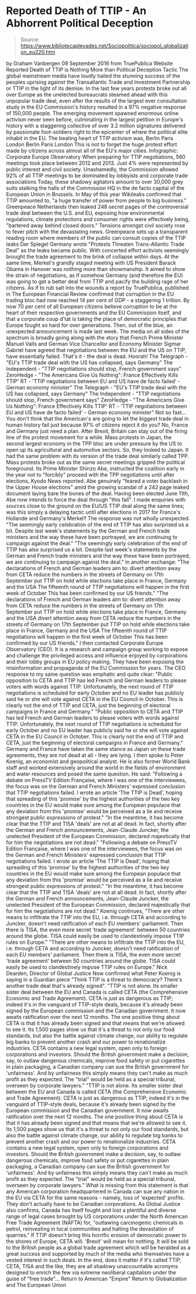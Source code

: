 # Reported Death of TTIP - An Abhorrent Political Deception

> Source: https://www.bibliotecapleyades.net/Sociopolitica/sociopol_globalization_eu220.htm

by Graham Vanbergen 09 September 2016
from TruePublica Website
Reported Death of TTIP
is Nothing More than Political Deception Tactic
The global mainstream media have loudly hailed the stunning success of the peoples uprising against the Transatlantic Trade and Investment Partnership or TTIP in the light of its demise.
In the last few years protests broke out all over Europe as the unelected bureaucrats steamed ahead with this unpopular trade deal, even after the results of the largest ever consultation study in the EU Commission's history resulted in a 97% negative response of 150,000 people. The emerging movement spawned enormous online activism never seen before, culminating in the largest petition in Europe's history with a staggering collective of over 3.2 million signatures delivered by passionate foot-soldiers right to the epicenter of where the political elite inhabit in the EU.
The beating heart of TTIP activism was,
Berlin Paris London
Berlin
Paris
London
This is not to forget the huge protest effort made by citizens across almost all of the EU's major cities.
Infographic:
Corporate Europe Observatory
When preparing for TTIP negotiations, 560 meetings took place between 2012 and 2013. Just 4% were represented by public interest and civil society.
Unashamedly, the Commission allowed 92% of all TTIP meetings to be dominated by lobbyists and corporate trade associations Today, these shadowy agitators amount to over 30,000 grey suits stalking the halls of the Commission HQ in the de facto capital of the European Union in Brussels.
In May of this year Wikileaks confirmed that TTIP amounted to,
"a huge transfer of power from people to big business."
Greenpeace Netherlands then leaked 248 secret pages of the controversial trade deal between the U.S. and EU, exposing how environmental regulations, climate protections and consumer rights were effectively being,
"bartered away behind closed doors."
Tensions amongst civil society rose to fever pitch with the devastating news.
Greenpeace sets up a transparent reading room
where members of the public can consult
copies of the TTIP leaks
Der Spiegel Germany wrote "Protests Threaten Trans-Atlantic Trade Deal" as the leaks became public.
With concerted effort activists seemingly brought the trade agreement to the brink of collapse within days. At the same time, Merkel's grandly staged meeting with US President Barack Obama in Hanover was nothing more than showmanship.
It aimed to show the strain of negotiations, as if somehow Germany (and therefore the EU) was going to get a better deal from TTIP and pacify the building rage of her citizens.
As if to rub salt into the wounds a report by TruePublica, published in The European Financial Review confirmed that corruption in the EU trading bloc had now reached 14 per cent of GDP - a staggering 1 trillion.
By now 70 per cent of all European citizens believe corruption to be at the heart of their respective governments and the EU Commission itself, and that a corporate coup d'tat is taking the place of democratic principles that Europe fought so hard for over generations.
Then, out of the blue, an unexpected announcement is made last week.
The media on all sides of the spectrum is broadly going along with the story that French Prime Minister Manuel Valls and German Vice Chancellor and Economy Minister Sigmar Gabriel have agreed that negotiations between the EU and the US on TTIP, have essentially failed. That's it - the deal is dead.
Hoorah!
The Telegraph - "EU's TTIP trade deal with the US has collapsed, says Germany" The Independent - "TTIP negotiations should stop, French government says" ZeroHedge - "The Americans Give Us Nothing": France Effectively Kills TTIP' RT - 'TTIP negotiations between EU and US have de facto failed' - German economy minister"
The Telegraph - "EU's TTIP trade deal with the US has collapsed, says Germany"
The Independent - "TTIP negotiations should stop, French government says"
ZeroHedge - "The Americans Give Us Nothing": France Effectively Kills TTIP'
RT - 'TTIP negotiations between EU and US have de facto failed' - German economy minister"
Not so fast...
You don't think that the American's are going to let the biggest trade deal in human history fail just because 97% of citizens reject it do you? No, France and Germany just need a plan.
After Brexit, Britain can stay out of the firing line of the protest movement for a while.
Mass protests in Japan,
the second largest economy in the TPP bloc
are under pressure by the US
to open up its agricultural and automotive sectors.
So, they looked to Japan. It had the same problem with its version of the trade deal similarly called TPP.
Mass protests broke out as the same secret meetings gripped the political foreground. Its Prime Minister Shinzo Abe, instructed the coalition early in the year not to "forcibly" proceed with the TPP negotiations until after elections, Kyodo News reported.
Abe genuinely "feared a voter backlash in the Upper House elections" amid the growing scandal of a 242 page leaked document laying bare the bones of the deal.
Having been elected June 11th, Abe now intends to force the deal through "this fall".
I made enquiries with sources close to the ground on the EU/US TTIP deal along the same lines; was this simply a delaying tactic until after elections in 2017 for France's Hollande and Germany's Merkel?
The response was not wholly unexpected.
"The seemingly early celebration of the end of TTIP has also surprised us a bit. Despite last week's statements by the German and French trade ministers and the way these have been portrayed, we are continuing to campaign against the deal."
"The seemingly early celebration of the end of TTIP has also surprised us a bit.
Despite last week's statements by the German and French trade ministers and the way these have been portrayed, we are continuing to campaign against the deal."
In another exchange:
"The declarations of French and German leaders aim to: divert attention away from CETA reduce the numbers in the streets of Germany on 17th September put TTIP on hold while elections take place in France, Germany and the USA The fifteenth round of TTIP negotiations will happen in the first week of October This has been confirmed by our US friends."
"The declarations of French and German leaders aim to:
divert attention away from CETA reduce the numbers in the streets of Germany on 17th September put TTIP on hold while elections take place in France, Germany and the USA
divert attention away from CETA
reduce the numbers in the streets of Germany on 17th September
put TTIP on hold while elections take place in France, Germany and the USA
The fifteenth round of TTIP negotiations will happen in the first week of October This has been confirmed by our US friends."
I then contacted Corporate Europe Observatory (CEO).
It is a research and campaign group working to expose and challenge the privileged access and influence enjoyed by corporations and their lobby groups in EU policy making. They have been exposing the misinformation and propaganda of the EU Commission for years.
The CEO response to my same question was emphatic and quite clear:
"Public opposition to CETA and TTIP has led French and German leaders to please voters with words against TTIP. Unfortunately, the next round of TTIP negotiations is scheduled for early October and no EU leader has publicly said he or she will vote against CETA in the EU Council in October. This is clearly not the end of TTIP and CETA, just the beginning of electoral campaigns in France and Germany."
"Public opposition to CETA and TTIP has led French and German leaders to please voters with words against TTIP.
Unfortunately, the next round of TTIP negotiations is scheduled for early October and no EU leader has publicly said he or she will vote against CETA in the EU Council in October.
This is clearly not the end of TTIP and CETA, just the beginning of electoral campaigns in France and Germany."
Germany and France have taken the same stance as Japan on these trade agreements, they are not dead at all - they are lying.
I then spoke to Peter Koenig, an economist and geopolitical analyst. He is also former World Bank staff and worked extensively around the world in the fields of environment and water resources and posed the same question.
He said:
"Following a debate on PressTV Edition Française, where I was one of the interviewees, the focus was on the German and French Ministers' expressed conclusion that TTIP negotiations failed. I wrote an article 'The TTIP is Dead', hoping that spreading of this 'promise' by the highest authorities of the two key countries in the EU would make sure among the European populace that any deviation from this 'promise' would be perceived as a lie and receive strongest public expressions of protest." "In the meantime, it has become clear that the TTIP and TISA 'deals' are not at all dead. In fact, shortly after the German and French announcements, Jean-Claude Juncker, the unelected President of the European Commission, declared majestically that for him the negotiations are not dead."
"Following a debate on PressTV Edition Française, where I was one of the interviewees, the focus was on the German and French Ministers' expressed conclusion that TTIP negotiations failed.
I wrote an article 'The TTIP is Dead', hoping that spreading of this 'promise' by the highest authorities of the two key countries in the EU would make sure among the European populace that any deviation from this 'promise' would be perceived as a lie and receive strongest public expressions of protest."
"In the meantime, it has become clear that the TTIP and TISA 'deals' are not at all dead.
In fact, shortly after the German and French announcements, Jean-Claude Juncker, the unelected President of the European Commission, declared majestically that for him the negotiations are not dead."
Koenig continues,
"There are other means to infiltrate the TTIP into the EU, i.e. through CETA and according to Juncker, doesn't need ratification of each EU members' parliament. Then there is TISA, the even more secret 'trade agreement' between 50 countries around the globe. TISA could easily be used to clandestinely impose TTIP rules on Europe."
"There are other means to infiltrate the TTIP into the EU, i.e. through CETA and according to Juncker, doesn't need ratification of each EU members' parliament.
Then there is TISA, the even more secret 'trade agreement' between 50 countries around the globe. TISA could easily be used to clandestinely impose TTIP rules on Europe."
Nick Dearden, Director of Global Justice Now confirmed what Peter Koenig is saying in a Guardian piece "Think TTIP is a threat to democracy? There's another trade deal that's already signed".
"TTIP is not alone. Its smaller sister deal between the EU and Canada is called CETA (the Comprehensive Economic and Trade Agreement). CETA is just as dangerous as TTIP; indeed it's in the vanguard of TTIP-style deals, because it's already been signed by the European commission and the Canadian government. It now awaits ratification over the next 12 months. The one positive thing about CETA is that it has already been signed and that means that we're allowed to see it. Its 1,500 pages show us that it's a threat to not only our food standards, but also the battle against climate change, our ability to regulate big banks to prevent another crash and our power to renationalize industries. CETA contains a new legal system, open only to foreign corporations and investors. Should the British government make a decision, say, to outlaw dangerous chemicals, improve food safety or put cigarettes in plain packaging, a Canadian company can sue the British government for 'unfairness'. And by unfairness this simply means they can't make as much profit as they expected. The "trial" would be held as a special tribunal, overseen by corporate lawyers."
"TTIP is not alone. Its smaller sister deal between the EU and Canada is called CETA (the Comprehensive Economic and Trade Agreement).
CETA is just as dangerous as TTIP; indeed it's in the vanguard of TTIP-style deals, because it's already been signed by the European commission and the Canadian government. It now awaits ratification over the next 12 months.
The one positive thing about CETA is that it has already been signed and that means that we're allowed to see it.
Its 1,500 pages show us that it's a threat to not only our food standards, but also the battle against climate change, our ability to regulate big banks to prevent another crash and our power to renationalize industries.
CETA contains a new legal system, open only to foreign corporations and investors. Should the British government make a decision, say, to outlaw dangerous chemicals, improve food safety or put cigarettes in plain packaging, a Canadian company can sue the British government for 'unfairness'.
And by unfairness this simply means they can't make as much profit as they expected.
The "trial" would be held as a special tribunal, overseen by corporate lawyers."
What is missing from this statement is that any American corporation headquartered in Canada can sue any nation in the EU via CETA for the same reasons - namely, loss of 'expected' profits.
They don't actually have to be Canadian corporations.
As Global Justice also confirms, Canada has itself fought and lost a plentiful and diverse range of legal cases brought by US corporations under the North American Free Trade Agreement (NAFTA) for,
"outlawing carcinogenic chemicals in petrol, reinvesting in local communities and halting the devastation of quarries."
If TTIP doesn't bring this horrific erosion of democratic power to the shores of Europe, CETA will.
'Brexit' will mean for nothing. It will be sold to the British people as a global trade agreement which will be heralded as a great success and supported by much of the media who themselves have a vested interest in such deals.
In the end, does it matter if it's called TTIP, CETA, TISA and the like, they are all shadowy unaccountable acronyms designed to enrich the few via extreme neoliberal capitalism under the guise of "free trade"...
Return to American "Empire"
Return to Globalization and The European Union
